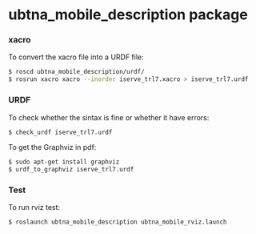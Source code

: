 # ubtna_mobile_description package

### xacro

To convert the xacro file into a URDF file:
```bash
$ roscd ubtna_mobile_description/urdf/
$ rosrun xacro xacro --inorder iserve_trl7.xacro > iserve_trl7.urdf
```

### URDF

To check whether the sintax is fine or whether it have errors:
```bash
$ check_urdf iserve_trl7.urdf
```

To get the Graphviz in pdf:
```bash
$ sudo apt-get install graphviz
$ urdf_to_graphviz iserve_trl7.urdf
```

### Test

To run rviz test:
```bash
$ roslaunch ubtna_mobile_description ubtna_mobile_rviz.launch
```
